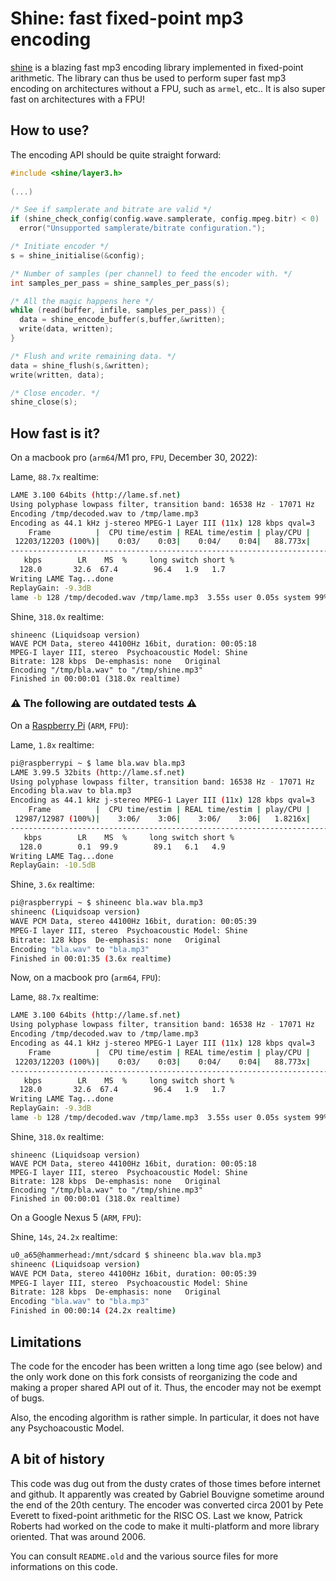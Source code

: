 Shine: fast fixed-point mp3 encoding
====================================

[shine](https://github.com/savonet/shine) is a blazing fast mp3 encoding library implemented in 
fixed-point arithmetic. The library can thus be used to perform super fast mp3 encoding on architectures
without a FPU, such as `armel`, etc.. It is also super fast on architectures with a FPU!

How to use?
-----------

The encoding API should be quite straight forward:

```c
#include <shine/layer3.h>
  
(...)

/* See if samplerate and bitrate are valid */
if (shine_check_config(config.wave.samplerate, config.mpeg.bitr) < 0)
  error("Unsupported samplerate/bitrate configuration.");

/* Initiate encoder */
s = shine_initialise(&config);

/* Number of samples (per channel) to feed the encoder with. */
int samples_per_pass = shine_samples_per_pass(s);

/* All the magic happens here */
while (read(buffer, infile, samples_per_pass)) {
  data = shine_encode_buffer(s,buffer,&written);
  write(data, written);
}

/* Flush and write remaining data. */
data = shine_flush(s,&written);
write(written, data);

/* Close encoder. */
shine_close(s);
```

How fast is it?
---------------

On a macbook pro (`arm64`/M1 pro, `FPU`, December 30, 2022):

Lame, `88.7x` realtime:
```bash
LAME 3.100 64bits (http://lame.sf.net)
Using polyphase lowpass filter, transition band: 16538 Hz - 17071 Hz
Encoding /tmp/decoded.wav to /tmp/lame.mp3
Encoding as 44.1 kHz j-stereo MPEG-1 Layer III (11x) 128 kbps qval=3
    Frame          |  CPU time/estim | REAL time/estim | play/CPU |    ETA
 12203/12203 (100%)|    0:03/    0:03|    0:04/    0:04|   88.773x|    0:00
---------------------------------------------------------------------------------------------------------------------------------------------------------------------------------------------------------------------
   kbps        LR    MS  %     long switch short %
  128.0       32.6  67.4        96.4   1.9   1.7
Writing LAME Tag...done
ReplayGain: -9.3dB
lame -b 128 /tmp/decoded.wav /tmp/lame.mp3  3.55s user 0.05s system 99% cpu 3.609 total
```

Shine, `318.0x` realtime:
```
shineenc (Liquidsoap version)
WAVE PCM Data, stereo 44100Hz 16bit, duration: 00:05:18
MPEG-I layer III, stereo  Psychoacoustic Model: Shine
Bitrate: 128 kbps  De-emphasis: none   Original
Encoding "/tmp/bla.wav" to "/tmp/shine.mp3"
Finished in 00:00:01 (318.0x realtime)
```

### ⚠ The following are outdated tests ⚠

On a [Raspberry Pi](http://www.raspberrypi.org/) (`ARM`, `FPU`):

Lame, `1.8x` realtime:
```bash
pi@raspberrypi ~ $ lame bla.wav bla.mp3
LAME 3.99.5 32bits (http://lame.sf.net)
Using polyphase lowpass filter, transition band: 16538 Hz - 17071 Hz
Encoding bla.wav to bla.mp3
Encoding as 44.1 kHz j-stereo MPEG-1 Layer III (11x) 128 kbps qval=3
    Frame          |  CPU time/estim | REAL time/estim | play/CPU |    ETA
 12987/12987 (100%)|    3:06/    3:06|    3:06/    3:06|   1.8216x|    0:00
-----------------------------------------------------------------------------------------------------------------------------------------------------------------------------------------------------------
   kbps        LR    MS  %     long switch short %
  128.0        0.1  99.9        89.1   6.1   4.9
Writing LAME Tag...done
ReplayGain: -10.5dB
```

Shine, `3.6x` realtime:
```bash
pi@raspberrypi ~ $ shineenc bla.wav bla.mp3
shineenc (Liquidsoap version)
WAVE PCM Data, stereo 44100Hz 16bit, duration: 00:05:39
MPEG-I layer III, stereo  Psychoacoustic Model: Shine
Bitrate: 128 kbps  De-emphasis: none   Original
Encoding "bla.wav" to "bla.mp3"
Finished in 00:01:35 (3.6x realtime)
```

Now, on a macbook pro (`arm64`, `FPU`):

Lame, `88.7x` realtime:
```bash
LAME 3.100 64bits (http://lame.sf.net)
Using polyphase lowpass filter, transition band: 16538 Hz - 17071 Hz
Encoding /tmp/decoded.wav to /tmp/lame.mp3
Encoding as 44.1 kHz j-stereo MPEG-1 Layer III (11x) 128 kbps qval=3
    Frame          |  CPU time/estim | REAL time/estim | play/CPU |    ETA
 12203/12203 (100%)|    0:03/    0:03|    0:04/    0:04|   88.773x|    0:00
---------------------------------------------------------------------------------------------------------------------------------------------------------------------------------------------------------------------
   kbps        LR    MS  %     long switch short %
  128.0       32.6  67.4        96.4   1.9   1.7
Writing LAME Tag...done
ReplayGain: -9.3dB
lame -b 128 /tmp/decoded.wav /tmp/lame.mp3  3.55s user 0.05s system 99% cpu 3.609 total
```

Shine, `318.0x` realtime:
```
shineenc (Liquidsoap version)
WAVE PCM Data, stereo 44100Hz 16bit, duration: 00:05:18
MPEG-I layer III, stereo  Psychoacoustic Model: Shine
Bitrate: 128 kbps  De-emphasis: none   Original
Encoding "/tmp/bla.wav" to "/tmp/shine.mp3"
Finished in 00:00:01 (318.0x realtime)
```

On a Google Nexus 5 (`ARM`, `FPU`):

Shine, `14s`, `24.2x` realtime:
```bash
u0_a65@hammerhead:/mnt/sdcard $ shineenc bla.wav bla.mp3
shineenc (Liquidsoap version)
WAVE PCM Data, stereo 44100Hz 16bit, duration: 00:05:39
MPEG-I layer III, stereo  Psychoacoustic Model: Shine
Bitrate: 128 kbps  De-emphasis: none   Original
Encoding "bla.wav" to "bla.mp3"
Finished in 00:00:14 (24.2x realtime)
```

Limitations
-----------

The code for the encoder has been written a long time ago (see below) and 
the only work done on this fork consists of reorganizing the code and making a 
proper shared API out of it. Thus, the encoder may not be exempt of bugs.

Also, the encoding algorithm is rather simple. In particular, it does not
have any Psychoacoustic Model.

A bit of history
----------------

This code was dug out from the dusty crates of those times before internet 
and github. It apparently was created by Gabriel Bouvigne sometime around 
the end of the 20th century. The encoder was converted circa 2001 by Pete 
Everett to fixed-point arithmetic for the RISC OS. Last we know, Patrick 
Roberts had worked on the code to make it multi-platform and more library
oriented. That was around 2006.

You can consult `README.old` and the various source files for more 
informations on this code.
